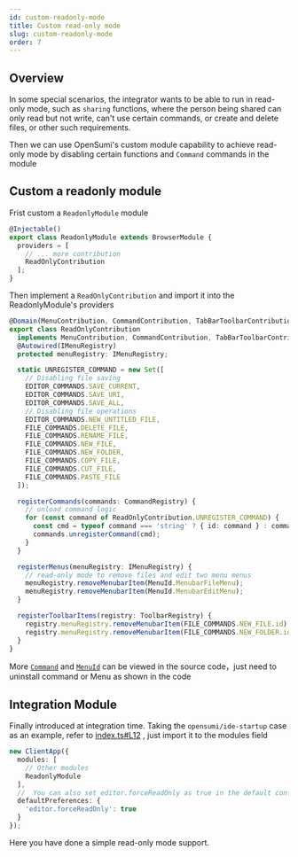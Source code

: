 ```yaml
---
id: custom-readonly-mode
title: Custom read-only mode
slug: custom-readonly-mode
order: 7
---
```


## Overview

In some special scenarios, the integrator wants to be able to run in read-only mode, such as `sharing` functions, where the person being shared can only read but not write, can't use certain commands, or create and delete files, or other such requirements.

Then we can use OpenSumi's custom module capability to achieve read-only mode by disabling certain functions and `Command` commands in the module

## Custom a readonly module

Frist custom a `ReadonlyModule` module

```typescript
@Injectable()
export class ReadonlyModule extends BrowserModule {
  providers = [
    // ... more contribution
    ReadOnlyContribution
  ];
}
```

Then implement a `ReadOnlyContribution` and import it into the ReadonlyModule's providers

```typescript
@Domain(MenuContribution, CommandContribution, TabBarToolbarContribution)
export class ReadOnlyContribution
  implements MenuContribution, CommandContribution, TabBarToolbarContribution {
  @Autowired(IMenuRegistry)
  protected menuRegistry: IMenuRegistry;

  static UNREGISTER_COMMAND = new Set([
    // Disabling file saving
    EDITOR_COMMANDS.SAVE_CURRENT,
    EDITOR_COMMANDS.SAVE_URI,
    EDITOR_COMMANDS.SAVE_ALL,
    // Disabling file operations
    EDITOR_COMMANDS.NEW_UNTITLED_FILE,
    FILE_COMMANDS.DELETE_FILE,
    FILE_COMMANDS.RENAME_FILE,
    FILE_COMMANDS.NEW_FILE,
    FILE_COMMANDS.NEW_FOLDER,
    FILE_COMMANDS.COPY_FILE,
    FILE_COMMANDS.CUT_FILE,
    FILE_COMMANDS.PASTE_FILE
  ]);

  registerCommands(commands: CommandRegistry) {
    // unload command logic
    for (const command of ReadOnlyContribution.UNREGISTER_COMMAND) {
      const cmd = typeof command === 'string' ? { id: command } : command;
      commands.unregisterCommand(cmd);
    }
  }

  registerMenus(menuRegistry: IMenuRegistry) {
    // read-only mode to remove files and edit two menu menus
    menuRegistry.removeMenubarItem(MenuId.MenubarFileMenu);
    menuRegistry.removeMenubarItem(MenuId.MenubarEditMenu);
  }

  registerToolbarItems(registry: ToolbarRegistry) {
    registry.menuRegistry.removeMenubarItem(FILE_COMMANDS.NEW_FILE.id);
    registry.menuRegistry.removeMenubarItem(FILE_COMMANDS.NEW_FOLDER.id);
  }
}
```

More [`Command`](https://github.com/opensumi/core/blob/main/packages/core-browser/src/common/common.command.ts) and [`MenuId`](https://github.com/opensumi/core/blob/08cfc13779d0830fcd8663ca1e9dd4bc92218171/packages/core-browser/src/menu/next/menu-id.ts#L2) can be viewed in the source code，just need to uninstall command or Menu as shown in the code  

## Integration Module

Finally introduced at integration time. Taking the `opensumi/ide-startup` case as an example, refer to [index.ts#L12](https://github.com/opensumi/ide-startup/blob/a46a78a56b25b17f7f36ddc3f340d1720311559a/src/browser/index.ts#L12) , just import it to the modules field

```typescript
new ClientApp({
  modules: [
    // Other modules
    ReadonlyModule
  ],
  //  You can also set editor.forceReadOnly as true in the default configuration 
  defaultPreferences: {
    'editor.forceReadOnly': true
  }
});
```

Here you have done a simple read-only mode support.
